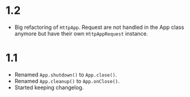 1.2
===

- Big refactoring of `HttpApp`. Request are not handled in the App class
  anymore but have their own `HttpAppRequest` instance.

1.1
===

- Renamed `App.shutdown()` to `App.close()`.
- Renamed `App.cleanup()` to `App.onClose()`.
- Started keeping changelog.